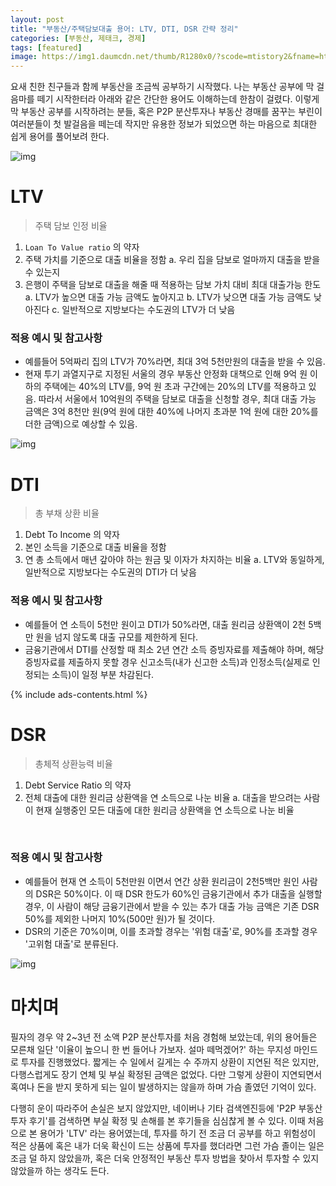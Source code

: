 ```yaml
---
layout: post
title: "부동산/주택담보대출 용어: LTV, DTI, DSR 간략 정리"
categories: [부동산, 제태크, 경제]
tags: [featured]
image: https://img1.daumcdn.net/thumb/R1280x0/?scode=mtistory2&fname=https%3A%2F%2Fblog.kakaocdn.net%2Fdn%2Fdf7Lm6%2Fbtreh1ENV90%2FahXL1wbzvAoGK7CBW4ydKk%2Fimg.webp
---
```


요새 친한 친구들과 함께 부동산을 조금씩 공부하기 시작했다. 나는 부동산 공부에 막 걸음마를 떼기 시작한터라 아래와 같은 간단한 용어도 이해하는데 한참이 걸렸다. 이렇게 막 부동산 공부를 시작하려는 분들, 혹은 P2P 분산투자나 부동산 경매를 꿈꾸는 부린이 여러분들이 첫 발걸음을 떼는데 작지만 유용한 정보가 되었으면 하는 마음으로 최대한 쉽게 용어를 풀어보려 한다.

![img](https://img1.daumcdn.net/thumb/R1280x0/?scode=mtistory2&fname=https%3A%2F%2Fblog.kakaocdn.net%2Fdn%2FGtUBk%2Fbtreg2EbT8r%2F4lmH7PDi3VmxbyXKHncMv1%2Fimg.webp)

# LTV

> 주택 담보 인정 비율

1. `Loan To Value ratio` 의 약자
2. 주택 가치를 기준​​으로 대출 비율을 정함
   a. 우리 집을 담보로 얼마까지 대출을 받을 수 있는지
3. 은행이 주택을 담보로 대출을 해줄 때 적용하는 담보 가치 대비 최대 대출가능 한도
   a. LTV가 높으면 대출 가능 금액도 높아지고
   b. LTV가 낮으면 대출 가능 금액도 낮아진다
   c. 일반적으로 지방보다는 수도권의 LTV가 더 낮음

### 적용 예시 및 참고사항

- 예를들어 5억짜리 집의 LTV가 70%라면, 최대 3억 5천만원의 대출을 받을 수 있음.
- 현재 투기 과열지구로 지정된 서울의 경우 부동산 안정화 대책으로 인해 9억 원 이하의 주택에는 40%의 LTV를, 9억 원 초과 구간에는 20%의 LTV를 적용하고 있음. 따라서 서울에서 10억원의 주택을 담보로 대출을 신청할 경우, 최대 대출 가능 금액은 3억 8천만 원(9억 원에 대한 40%에 나머지 초과분 1억 원에 대한 20%를 더한 금액)으로 예상할 수 있음.

![img](https://img1.daumcdn.net/thumb/R1280x0/?scode=mtistory2&fname=https%3A%2F%2Fblog.kakaocdn.net%2Fdn%2FKdlWT%2Fbtrd9kzavLz%2Fqi6aIFmFfjz0b9HKjenKIK%2Fimg.webp)

# DTI

> 총 부채 상환 비율

1. Debt To Income 의 약자
2. 본인 소득을 기준으로 대출 비율을 정함
3. 연 총 소득에서 매년 갚아야 하는 원금 및 이자가 차지하는 비율
   a. LTV와 동일하게, 일반적으로 지방보다는 수도권의 DTI가 더 낮음​

### 적용 예시 및 참고사항

- 예를들어 연 소득이 5천만 원이고 DTI가 50%라면, 대출 원리금 상환액이 2천 5백만 원을 넘지 않도록 대출 규모를 제한하게 된다.
- 금융기관에서 DTI를 산정할 때 최소 2년 연간 소득 증빙자료를 제출해야 하며, 해당 증빙자료를 제출하지 못할 경우 신고소득(내가 신고한 소득)과 인정소득(실제로 인정되는 소득)이 일정 부분 차감된다.

{% include ads-contents.html %}

# DSR

> 총체적 상환능력 비율

1. Debt Service Ratio 의 약자
2. 전체 대출에 대한 원리금 상환액을 연 소득으로 나눈 비율
   a. 대출을 받으려는 사람이 현재 실행중인 모든 대출에 대한 원리금 상환액을 연 소득으로 나눈 비율

​

### 적용 예시 및 참고사항

- 예를들어 현재 연 소득이 5천만원 이면서 연간 상환 원리금이 2천5백만 원인 사람의 DSR은 50%이다. 이 때 DSR 한도가 60%인 금융기관에서 추가 대출을 실행할 경우, 이 사람이 해당 금융기관에서 받을 수 있는 추가 대출 가능 금액은 기존 DSR 50%를 제외한 나머지 10%(500만 원)가 될 것이다.
- DSR의 기준은 70%이며, 이를 초과할 경우는 '위험 대출'로, 90%를 초과할 경우 '고위험 대출'로 분류된다.

![img](https://img1.daumcdn.net/thumb/R1280x0/?scode=mtistory2&fname=https%3A%2F%2Fblog.kakaocdn.net%2Fdn%2Fdf7Lm6%2Fbtreh1ENV90%2FahXL1wbzvAoGK7CBW4ydKk%2Fimg.webp)

# 마치며

필자의 경우 약 2~3년 전 소액 P2P 분산투자를 처음 경험해 보았는데, 위의 용어들은 모른채 일단 '이율이 높으니 한 번 들어나 가보자. 설마 떼먹겠어?' 하는 무지성 마인드로 투자를 진행했었다. 짧게는 수 일에서 길게는 수 주까지 상환이 지연된 적은 있지만, 다행스럽게도 장기 연체 및 부실 확정된 금액은 없었다. 다만 그렇게 상환이 지연되면서 혹여나 돈을 받지 못하게 되는 일이 발생하지는 않을까 하며 가슴 졸였던 기억이 있다.

다행히 운이 따라주어 손실은 보지 않았지만, 네이버나 기타 검색엔진등에 'P2P 부동산 투자 후기'를 검색하면 부실 확정 및 손해를 본 후기들을 심심찮게 볼 수 있다. 이때 처음으로 본 용어가 'LTV' 라는 용어였는데, 투자를 하기 전 조금 더 공부를 하고 위험성이 적은 상품에 혹은 내가 더욱 확신이 드는 상품에 투자를 했더라면 그런 가슴 졸이는 일은 조금 덜 하지 않았을까, 혹은 더욱 안정적인 부동산 투자 방법을 찾아서 투자할 수 있지 않았을까 하는 생각도 든다.
